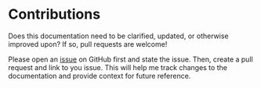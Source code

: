 # Contributions
Does this documentation need to be clarified, updated, or otherwise improved upon? If so, pull requests are welcome! 

Please open an [issue](https://github.com/josh-wong/tplink-router-hard-reset/issues) on GitHub first and state the issue. Then, create a pull request and link to you issue. This will help me track changes to the documentation and provide context for future reference.